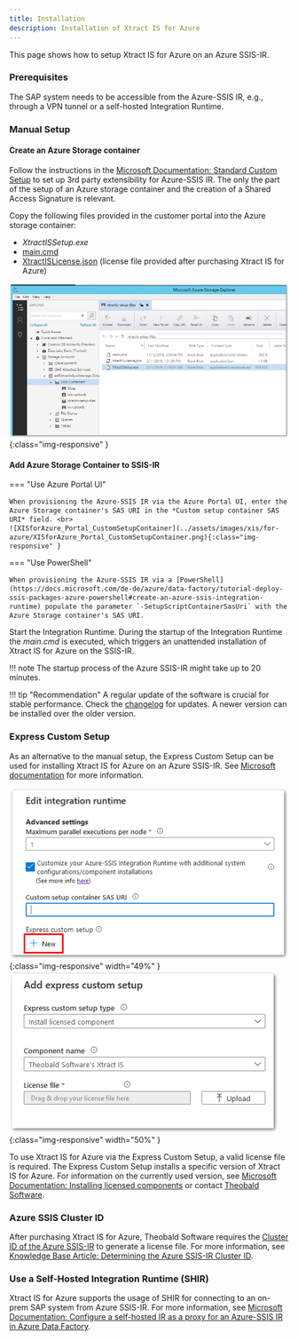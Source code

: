 ```yaml
---
title: Installation
description: Installation of Xtract IS for Azure
---
```


This page shows how to setup Xtract IS for Azure on an Azure SSIS-IR.

### Prerequisites

The SAP system needs to be accessible from the Azure-SSIS IR, e.g., through a VPN tunnel or a self-hosted Integration Runtime.


### Manual Setup

#### Create an Azure Storage container

Follow the instructions in the [Microsoft Documentation: Standard Custom Setup](https://docs.microsoft.com/en-us/azure/data-factory/how-to-configure-azure-ssis-ir-custom-setup#standard-custom-setup) to set up 3rd party extensibility for Azure-SSIS IR. 
The only the part of the setup of an Azure storage container and the creation of a Shared Access Signature is relevant.

Copy the following files provided in the customer portal into the Azure storage container:
- *XtractISSetup.exe*
- [main.cmd](https://cdn-files.theobald-software.com/download/XtractIS/main.cmd)
- [XtractISLicense.json](../documentation/setup/license.md) (license file provided after purchasing Xtract IS for Azure)

![XISforAzure_StorageContainer](../assets/images/xis/for-azure/XISforAzure_StorageContainer.png){:class="img-responsive" }

#### Add Azure Storage Container to SSIS-IR

=== "Use Azure Portal UI"

	When provisioning the Azure-SSIS IR via the Azure Portal UI, enter the Azure Storage container's SAS URI in the *Custom setup container SAS URI* field. <br>
	![XISforAzure_Portal_CustomSetupContainer](../assets/images/xis/for-azure/XISforAzure_Portal_CustomSetupContainer.png){:class="img-responsive" }

=== "Use PowerShell"

	When provisioning the Azure-SSIS IR via a [PowerShell](https://docs.microsoft.com/de-de/azure/data-factory/tutorial-deploy-ssis-packages-azure-powershell#create-an-azure-ssis-integration-runtime) populate the parameter `-SetupScriptContainerSasUri` with the Azure Storage container's SAS URI.

Start the Integration Runtime. 
During the startup of the Integration Runtime the *main.cmd* is executed, which triggers an unattended installation of Xtract IS for Azure on the SSIS-IR.

!!! note
    The startup process of the Azure SSIS-IR might take up to 20 minutes.

!!! tip "Recommendation"
	A regular update of the software is crucial for stable performance.
	Check the [changelog](../changelog.md) for updates. 
	A newer version can be installed over the older version.


### Express Custom Setup

As an alternative to the manual setup, the Express Custom Setup can be used for installing Xtract IS for Azure on an Azure SSIS-IR. See [Microsoft documentation](https://docs.microsoft.com/en-us/azure/data-factory/how-to-configure-azure-ssis-ir-custom-setup#express-custom-setup) for more information.

![XISforAzure_ExpressCustomSetup_1](../assets/images/xis/for-azure/XISforAzure_ExpressCustomSetup_1.png){:class="img-responsive" width="49%" }
![XISforAzure_ExpressCustomSetup_2](../assets/images/xis/for-azure/XISforAzure_ExpressCustomSetup_2.png){:class="img-responsive" width="50%" }

To use Xtract IS for Azure via the Express Custom Setup, a valid license file is required.
The Express Custom Setup installs a specific version of Xtract IS for Azure. For information on the currently used version, see [Microsoft Documentation: Installing licensed components](https://docs.microsoft.com/en-us/azure/data-factory/how-to-configure-azure-ssis-ir-custom-setup#installing-licensed-components) or contact [Theobald Software](mailto:info@theobald-software.com).

### Azure SSIS Cluster ID

After purchasing Xtract IS for Azure, Theobald Software requires the [Cluster ID of the Azure SSIS-IR](https://docs.microsoft.com/en-us/azure/data-factory/how-to-develop-azure-ssis-ir-licensed-components) to generate a license file. 
For more information, see [Knowledge Base Article: Determining the Azure SSIS-IR Cluster ID](../knowledge-base/determine-the-azure-cluster-ID.md).

### Use a Self-Hosted Integration Runtime (SHIR)

Xtract IS for Azure supports the usage of SHIR for connecting to an on-prem SAP system from Azure SSIS-IR.
For more information, see [Microsoft Documentation: Configure a self-hosted IR as a proxy for an Azure-SSIS IR in Azure Data Factory](https://docs.microsoft.com/en-us/azure/data-factory/self-hosted-integration-runtime-proxy-ssis). 

